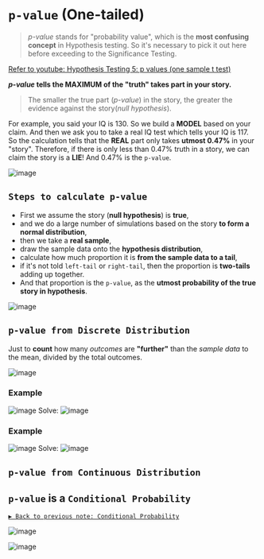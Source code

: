 # `p-value` (One-tailed)
> _p-value_ stands for "probability value", which is the **most confusing concept** in Hypothesis testing. So it's necessary to pick it out here before exceeding to the Significance Testing.

[Refer to youtube: Hypothesis Testing 5: p values (one sample t test)](https://www.youtube.com/watch?v=WojcyhC7EVc)

**_p-value_ tells the MAXIMUM of the "truth" takes part in your story.**

> The smaller the true part (_p-value_) in the story, the greater the evidence against the story(_null hypothesis_).

For example, you said your IQ is 130. So we build a **MODEL** based on your claim. And then we ask you to take a real IQ test which tells your IQ is 117. So the calculation tells that the **REAL** part only takes **utmost 0.47%** in your "story". Therefore, if there is only less than 0.47% truth in a story, we can claim the story is a **LIE**! And 0.47% is the `p-value`.

![image](https://user-images.githubusercontent.com/14041622/45283471-8e853980-b510-11e8-8207-5f50e8ed33dd.png)


## `Steps to calculate p-value`

- First we assume the story (__null hypothesis__) is **true**,
- and we do a large number of simulations based on the story **to form a normal distribution**,
- then we take a **real sample**, 
- draw the sample data onto the **hypothesis distribution**,
- calculate how much proportion it is **from the sample data to a tail**,
- if it's not told `left-tail` or `right-tail`, then the proportion is **two-tails** adding up together.
- And that proportion is the `p-value`, as the **utmost probability of the true story in hypothesis**.

![image](https://user-images.githubusercontent.com/14041622/45207840-b62f9400-b2bb-11e8-9ea6-87b7dd1c69de.png)


## `p-value from Discrete Distribution`
Just to **count** how many _outcomes_ are **"further"** than the _sample data_ to the mean, divided by the total outcomes.

![image](https://user-images.githubusercontent.com/14041622/45283032-503b4a80-b50f-11e8-8ae2-e0e4074c72d6.png)


### Example
![image](https://user-images.githubusercontent.com/14041622/45252474-82bb3b00-b389-11e8-8062-df8e230d202c.png)
Solve:
![image](https://user-images.githubusercontent.com/14041622/45253091-d468c300-b393-11e8-8ab4-e8d69c4925ff.png)


### Example
![image](https://user-images.githubusercontent.com/14041622/45253139-b2bc0b80-b394-11e8-9282-d693cc1dd252.png)
Solve:
![image](https://user-images.githubusercontent.com/14041622/45253143-be0f3700-b394-11e8-9545-4f9bbb15a069.png)


## `p-value from Continuous Distribution`





## `p-value` is a  `Conditional Probability`

[`▶︎ Back to previous note: Conditional Probability`](https://github.com/solomonxie/solomonxie.github.io/issues/50#issuecomment-412445737)

![image](https://user-images.githubusercontent.com/14041622/45284577-7cf16100-b513-11e8-9c09-bc6aa0ae08d2.png)

![image](https://user-images.githubusercontent.com/14041622/45284498-529fa380-b513-11e8-927e-8fb15a5899de.png)
